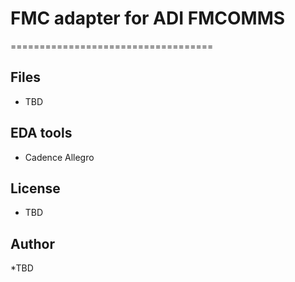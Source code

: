 # FMC adapter for ADI FMCOMMS
===================================

## Files

* TBD

## EDA tools

* Cadence Allegro

## License

* TBD

## Author

*TBD

